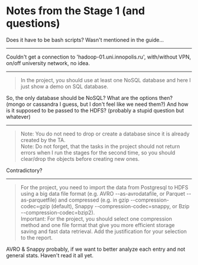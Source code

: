 # Notes from the Stage 1 (and questions)

Does it have to be bash scripts? Wasn't mentioned in the guide...

--- 

Couldn't get a connection to 'hadoop-01.uni.innopolis.ru', with/without VPN, on/off university network, no idea.

---


> In the project, you should use at least one NoSQL database and here I just show a demo on SQL database.

So, the only database should be NoSQL? What are the options then? (mongo or cassandra I guess, but I don't feel like we need them?) And how is it supposed to be passed to the HDFS? (probably a stupid question but whatever)



---
> Note: You do not need to drop or create a database since it is already created by the TA.  
> Note: Do not forget, that the tasks in the project should not return errors when I run the stages for the second time, so you should clear/drop the objects before creating new ones.  

Contradictory?


---


> For the project, you need to import the data from Postgresql to HDFS using a big data file format (e.g. AVRO --as-avrodatafile, or Parquet --as-parquetfile) and compressed (e.g. in gzip --compression-codec=gzip (default), Snappy --compression-codec=snappy, or Bzip --compression-codec=bzip2).  
> Important: For the project, you should select one compression method and one file format that give you more efficient storage saving and fast data retrieval. Add the justification for your selection to the report.

AVRO & Snappy probably, if we want to better analyze each entry and not general stats. Haven't read it all yet.